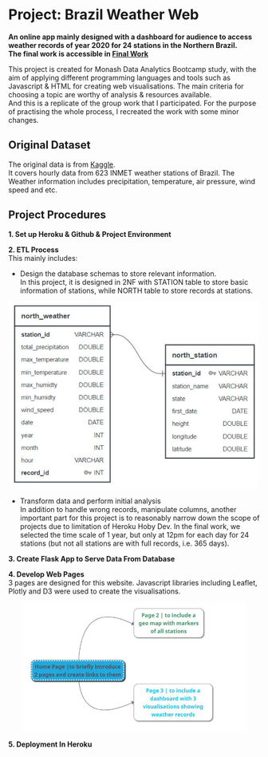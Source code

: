 # Project: Brazil Weather Web 
**An online app mainly designed with a dashboard for audience to access weather records of year 2020 for 24 stations in the Northern Brazil. 
<br/>The final work is accessible in [Final Work](https://monashbootcamp-project2.herokuapp.com)**

This project is created for Monash Data Analytics Bootcamp study, with the aim of applying different programming languages and tools such as Javascript & HTML for creating web visualisations. The main criteria for choosing a topic are worthy of analysis & resources available. 
<br/>And this is a replicate of the group work that I participated. For the purpose of practising the whole process, I recreated the work with some minor changes. 

## Original Dataset
The original data is from [Kaggle](https://www.kaggle.com/datasets/PROPPG-PPG/hourly-weather-surface-brazil-southeast-region).
<br/>It covers hourly data from 623 INMET weather stations of Brazil. The Weather information includes precipitation, temperature, air pressure, wind speed and etc.

## Project Procedures
**1. Set up Heroku & Github & Project Environment**

**2. ETL Process**
<br/>This mainly includes:
* Design the database schemas to store relevant information. 
<br/>In this project, it is designed in 2NF with STATION table to store basic information of stations, while NORTH table to store records at stations.
<p align="center">
    <img width="500" src="https://github.com/MZt92-ui/Project-3-Local/blob/main/ETL/database/erd_diagram.JPG">
</p>

* Transform data and perform initial analysis
<br/>In addition to handle wrong records, manipulate columns, another important part for this project is to reasonably narrow down the scope of projects due to limitation of Heroku Hoby Dev. In the final work, we selected the time scale of 1 year, but only at 12pm for each day for 24 stations (but not all stations are with full records, i.e. 365 days). 

**3. Create Flask App to Serve Data From Database**

**4. Develop Web Pages**
<br/>3 pages are designed for this website. Javascript libraries including Leaflet, Plotly and D3 were used to create the visualisations.
<p align="center">
    <img width="450" src="https://github.com/MZt92-ui/Project-3-Local/blob/main/other/web%20structure.JPG">
</p>

**5. Deployment In Heroku**



